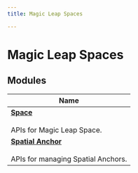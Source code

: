 ```yaml
---
title: Magic Leap Spaces

---
```


# Magic Leap Spaces



## Modules

| Name           |
| -------------- |
| **[Space](/versioned_docs/version-14-Jun-2023/api-ref/api/Modules/group___magic_leap_spaces/group___space/group___space.md)** <br></br>APIs for Magic Leap Space.  |
| **[Spatial Anchor](/versioned_docs/version-14-Jun-2023/api-ref/api/Modules/group___magic_leap_spaces/group___spatial_anchor/group___spatial_anchor.md)** <br></br>APIs for managing Spatial Anchors.  |








